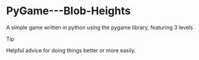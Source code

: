 # PyGame---Blob-Heights
A simple game written in python using the pygame library, featuring 3 levels
> [!TIP]
> Helpful advice for doing things better or more easily.
